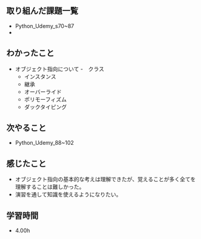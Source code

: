 ## 取り組んだ課題一覧  
- Python_Udemy_s70~87
- 
## わかったこと
- オブジェクト指向について
  -　クラス
  - インスタンス
  - 継承
  - オーバーライド
  - ポリモーフィズム
  - ダックタイピング

## 次やること
- Python_Udemy_88~102

## 感じたこと
- オブジェクト指向の基本的な考えは理解できたが、覚えることが多く全てを理解することは難しかった。
- 演習を通して知識を使えるようになりたい。

## 学習時間
- 4.00h
